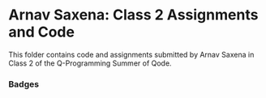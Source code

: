 # Arnav Saxena: Class 2 Assignments and Code
This folder contains code and assignments submitted by Arnav Saxena in Class 2 of the Q-Programming Summer of Qode.
### Badges